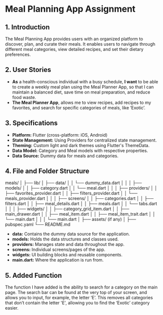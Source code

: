# Meal Planning App Assignment

## 1. Introduction

The Meal Planning App provides users with an organized platform to discover, plan, and curate their meals. It enables users to navigate through different meal categories, view detailed recipes, and set their dietary preferences.

## 2. User Stories

- **As** a health-conscious individual with a busy schedule, **I want** to be able to create a weekly meal plan using the Meal Planner App, so that I can maintain a balanced diet, save time on meal preparation, and reduce food waste.
- **The Meal Planner App**, allows me to view recipes, add recipes to my favorites, and search for specific categories of meals, like ‘Exotic’.

## 3. Specifications

- **Platform:** Flutter (cross-platform: iOS, Android)
- **State Management:** Using Providers for centralized state management.
- **Theming:** Custom light and dark themes using Flutter's ThemeData.
- **Data Model:** Category and Meal models with respective properties.
- **Data Source:** Dummy data for meals and categories.

## 4. File and Folder Structure

meals/
│
├── lib/
│   ├── data/
│   │   └── dummy_data.dart
│   │
│   ├── models/
│   │   ├── category.dart
│   │   └── meal.dart
│   │
│   ├── providers/
│   │   ├── favorites_provider.dart
│   │   ├── filters_provider.dart
│   │   └── meals_provider.dart
│   │
│   ├── screens/
│   │   ├── categories.dart
│   │   ├── filters.dart
│   │   ├── meal_details.dart
│   │   ├── meals.dart
│   │   └── tabs.dart
│   │
│   ├── widgets/
│   │   ├── category_grid_item.dart
│   │   ├── main_drawer.dart
│   │   ├── meal_item.dart
│   │   ├── meal_item_trait.dart
│   │   └── main.dart
│   │
│   └── main.dart
│
├── assets/ (if any)
│
├── pubspec.yaml
└── README.md


- **data:** Contains the dummy data source for the application.
- **models:** Holds the data structures and classes used.
- **providers:** Manages state and data throughout the app.
- **screens:** Individual screens/pages of the app.
- **widgets:** UI building blocks and reusable components.
- **main.dart:** Where the application is run from.

## 5. Added Function

The function I have added is the ability to search for a category on the main page. The search bar can be found at the very top of your screen, and allows you to input, for example, the letter ‘E’. This removes all categories that don’t contain the letter 'E', allowing you to find the ‘Exotic’ category easier.
